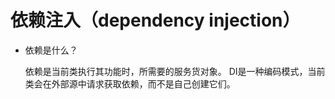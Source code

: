 # 依赖注入（dependency injection）

- 依赖是什么？

  依赖是当前类执行其功能时，所需要的服务货对象。 DI是一种编码模式，当前类会在外部源中请求获取依赖，而不是自己创建它们。